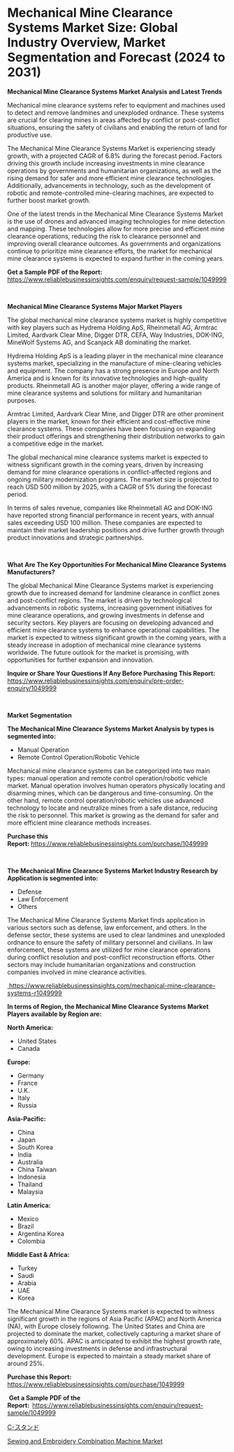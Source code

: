 <p><h1>Mechanical Mine Clearance Systems Market Size: Global Industry Overview, Market Segmentation and Forecast (2024 to 2031)</h1></p><p><strong>Mechanical Mine Clearance Systems Market Analysis and Latest Trends</strong></p>
<p><p>Mechanical mine clearance systems refer to equipment and machines used to detect and remove landmines and unexploded ordnance. These systems are crucial for clearing mines in areas affected by conflict or post-conflict situations, ensuring the safety of civilians and enabling the return of land for productive use.</p><p>The Mechanical Mine Clearance Systems Market is experiencing steady growth, with a projected CAGR of 6.8% during the forecast period. Factors driving this growth include increasing investments in mine clearance operations by governments and humanitarian organizations, as well as the rising demand for safer and more efficient mine clearance technologies. Additionally, advancements in technology, such as the development of robotic and remote-controlled mine-clearing machines, are expected to further boost market growth.</p><p>One of the latest trends in the Mechanical Mine Clearance Systems Market is the use of drones and advanced imaging technologies for mine detection and mapping. These technologies allow for more precise and efficient mine clearance operations, reducing the risk to clearance personnel and improving overall clearance outcomes. As governments and organizations continue to prioritize mine clearance efforts, the market for mechanical mine clearance systems is expected to expand further in the coming years.</p></p>
<p><strong>Get a Sample PDF of the Report:&nbsp;</strong> <a href="https://www.reliablebusinessinsights.com/enquiry/request-sample/1049999">https://www.reliablebusinessinsights.com/enquiry/request-sample/1049999</a></p>
<p>&nbsp;</p>
<p><strong>Mechanical Mine Clearance Systems Major Market Players</strong></p>
<p><p>The global mechanical mine clearance systems market is highly competitive with key players such as Hydrema Holding ApS, Rheinmetall AG, Armtrac Limited, Aardvark Clear Mine, Digger DTR, CEFA, Way Industries, DOK-ING, MineWolf Systems AG, and Scanjack AB dominating the market.</p><p>Hydrema Holding ApS is a leading player in the mechanical mine clearance systems market, specializing in the manufacture of mine-clearing vehicles and equipment. The company has a strong presence in Europe and North America and is known for its innovative technologies and high-quality products. Rheinmetall AG is another major player, offering a wide range of mine clearance systems and solutions for military and humanitarian purposes.</p><p>Armtrac Limited, Aardvark Clear Mine, and Digger DTR are other prominent players in the market, known for their efficient and cost-effective mine clearance systems. These companies have been focusing on expanding their product offerings and strengthening their distribution networks to gain a competitive edge in the market.</p><p>The global mechanical mine clearance systems market is expected to witness significant growth in the coming years, driven by increasing demand for mine clearance operations in conflict-affected regions and ongoing military modernization programs. The market size is projected to reach USD 500 million by 2025, with a CAGR of 5% during the forecast period.</p><p>In terms of sales revenue, companies like Rheinmetall AG and DOK-ING have reported strong financial performance in recent years, with annual sales exceeding USD 100 million. These companies are expected to maintain their market leadership positions and drive further growth through product innovations and strategic partnerships.</p></p>
<p>&nbsp;</p>
<p><strong>What Are The Key Opportunities For Mechanical Mine Clearance Systems Manufacturers?</strong></p>
<p><p>The global Mechanical Mine Clearance Systems market is experiencing growth due to increased demand for landmine clearance in conflict zones and post-conflict regions. The market is driven by technological advancements in robotic systems, increasing government initiatives for mine clearance operations, and growing investments in defense and security sectors. Key players are focusing on developing advanced and efficient mine clearance systems to enhance operational capabilities. The market is expected to witness significant growth in the coming years, with a steady increase in adoption of mechanical mine clearance systems worldwide. The future outlook for the market is promising, with opportunities for further expansion and innovation.</p></p>
<p><strong>Inquire or Share Your Questions If Any Before Purchasing This Report:</strong> <a href="https://www.reliablebusinessinsights.com/enquiry/pre-order-enquiry/1049999">https://www.reliablebusinessinsights.com/enquiry/pre-order-enquiry/1049999</a></p>
<p>&nbsp;</p>
<p><strong>Market Segmentation</strong></p>
<p><strong>The Mechanical Mine Clearance Systems Market Analysis by types is segmented into:</strong></p>
<p><ul><li>Manual Operation</li><li>Remote Control Operation/Robotic Vehicle</li></ul></p>
<p><p>Mechanical mine clearance systems can be categorized into two main types: manual operation and remote control operation/robotic vehicle market. Manual operation involves human operators physically locating and disarming mines, which can be dangerous and time-consuming. On the other hand, remote control operation/robotic vehicles use advanced technology to locate and neutralize mines from a safe distance, reducing the risk to personnel. This market is growing as the demand for safer and more efficient mine clearance methods increases.</p></p>
<p><strong>Purchase this Report:&nbsp;</strong><a href="https://www.reliablebusinessinsights.com/purchase/1049999">https://www.reliablebusinessinsights.com/purchase/1049999</a></p>
<p>&nbsp;</p>
<p><strong>The Mechanical Mine Clearance Systems Market Industry Research by Application is segmented into:</strong></p>
<p><ul><li>Defense</li><li>Law Enforcement</li><li>Others</li></ul></p>
<p><p>The Mechanical Mine Clearance Systems Market finds application in various sectors such as defense, law enforcement, and others. In the defense sector, these systems are used to clear landmines and unexploded ordnance to ensure the safety of military personnel and civilians. In law enforcement, these systems are utilized for mine clearance operations during conflict resolution and post-conflict reconstruction efforts. Other sectors may include humanitarian organizations and construction companies involved in mine clearance activities.</p></p>
<p><a href="https://www.reliablebusinessinsights.com/mechanical-mine-clearance-systems-r1049999">&nbsp;https://www.reliablebusinessinsights.com/mechanical-mine-clearance-systems-r1049999</a></p>
<p><strong>In terms of Region, the Mechanical Mine Clearance Systems Market Players available by Region are:</strong></p>
<p>
    <p> <strong> North America: </strong>
        <ul>
            <li>United States</li>
            <li>Canada</li>
        </ul>
        </p> 
    <p> <strong> Europe: </strong>
        <ul>
            <li>Germany</li>
            <li>France</li>
            <li>U.K.</li>
            <li>Italy</li>
            <li>Russia</li>
        </ul>
        </p> 
    <p> <strong> Asia-Pacific: </strong>
        <ul>
            <li>China</li>
            <li>Japan</li>
            <li>South Korea</li>
            <li>India</li>
            <li>Australia</li>
            <li>China Taiwan</li>
            <li>Indonesia</li>
            <li>Thailand</li>
            <li>Malaysia</li>
        </ul>
        </p> 
    <p> <strong> Latin America: </strong>
        <ul>
            <li>Mexico</li>
            <li>Brazil</li>
            <li>Argentina Korea</li>
            <li>Colombia</li>
        </ul>
        </p> 
    <p> <strong> Middle East & Africa: </strong>
        <ul>
            <li>Turkey</li>
            <li>Saudi</li>
            <li>Arabia</li>
            <li>UAE</li>
            <li>Korea</li>
        </ul>
    </p>
    </p>
<p><p>The Mechanical Mine Clearance Systems market is expected to witness significant growth in the regions of Asia Pacific (APAC) and North America (NA), with Europe closely following. The United States and China are projected to dominate the market, collectively capturing a market share of approximately 60%. APAC is anticipated to exhibit the highest growth rate, owing to increasing investments in defense and infrastructural development. Europe is expected to maintain a steady market share of around 25%.</p></p>
<p><strong>Purchase this Report: </strong><a href="https://www.reliablebusinessinsights.com/purchase/1049999">https://www.reliablebusinessinsights.com/purchase/1049999</a></p>
<p>&nbsp;<strong>Get a Sample PDF of the Report:&nbsp;&nbsp;</strong><a href="https://www.reliablebusinessinsights.com/enquiry/request-sample/1049999">https://www.reliablebusinessinsights.com/enquiry/request-sample/1049999</a></p>
<p><strong></strong></p>
<p><p><a href="https://github.com/AaronVargas43/Market-Research-Report-List-2/blob/main/4730940153377.md">C-スタンド</a></p><p><a href="https://view.publitas.com/reportprime-1/sewing-and-embroidery-combination-machine-market-size-share-analysis-growth-trends-forecasts-2024-2031/">Sewing and Embroidery Combination Machine Market</a></p></p>